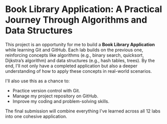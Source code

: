 # Book Library Application: A Practical Journey Through Algorithms and Data Structures

This project is an opportunity for me to build a **Book Library Application** while learning Git and GitHub. Each lab builds on the previous one, reinforcing concepts like algorithms (e.g., binary search, quicksort, Dijkstra’s algorithm) and data structures (e.g., hash tables, trees). By the end, I'll not only have a completed application but also a deeper understanding of how to apply these concepts in real-world scenarios.

I'll also use this as a chance to:
- Practice version control with Git.
- Manage my project repository on GitHub.
- Improve my coding and problem-solving skills.

The final submission will combine everything I've learned across all 12 labs into one cohesive application.
